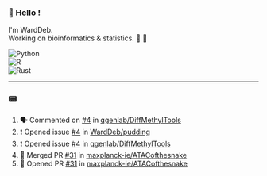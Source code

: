 ### :robot: Hello !

I'm WardDeb.  
Working on bioinformatics & statistics. 🧬 🧪  

![Python](https://img.shields.io/badge/python-3670A0?style=for-the-badge&logo=python&logoColor=ffdd54)  
![R](https://img.shields.io/badge/r-%23276DC3.svg?style=for-the-badge&logo=r&logoColor=white)  
![Rust](https://img.shields.io/badge/rust-%23000000.svg?style=for-the-badge&logo=rust&logoColor=white)  

---

### :pager:

<!--START_SECTION:activity-->
1. 🗣 Commented on [#4](https://github.com/qgenlab/DiffMethylTools/issues/4#issuecomment-3153554891) in [qgenlab/DiffMethylTools](https://github.com/qgenlab/DiffMethylTools)
2. ❗ Opened issue [#4](https://github.com/WardDeb/pudding/issues/4) in [WardDeb/pudding](https://github.com/WardDeb/pudding)
3. ❗ Opened issue [#4](https://github.com/qgenlab/DiffMethylTools/issues/4) in [qgenlab/DiffMethylTools](https://github.com/qgenlab/DiffMethylTools)
4. 🎉 Merged PR [#31](https://github.com/maxplanck-ie/ATACofthesnake/pull/31) in [maxplanck-ie/ATACofthesnake](https://github.com/maxplanck-ie/ATACofthesnake)
5. 💪 Opened PR [#31](https://github.com/maxplanck-ie/ATACofthesnake/pull/31) in [maxplanck-ie/ATACofthesnake](https://github.com/maxplanck-ie/ATACofthesnake)
<!--END_SECTION:activity-->


